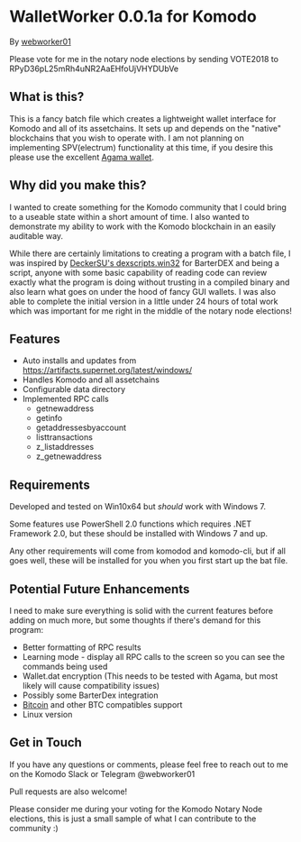 # WalletWorker 0.0.1a for Komodo

By [webworker01](https://webworker.sh/notary)

Please vote for me in the notary node elections by sending VOTE2018 to RPyD36pL25mRh4uNR2AaEHfoUjVHYDUbVe

## What is this?

This is a fancy batch file which creates a lightweight wallet interface for Komodo and all of its assetchains.  It sets up and depends on the "native" blockchains that you wish to operate with. I am not planning on implementing SPV(electrum) functionality at this time, if you desire this please use the excellent [Agama wallet](https://komodoplatform.com/komodo-wallets/).

## Why did you make this?

I wanted to create something for the Komodo community that I could bring to a useable state within a short amount of time. I also wanted to demonstrate my ability to work with the Komodo blockchain in an easily auditable way.  

While there are certainly limitations to creating a program with a batch file, I was inspired by [DeckerSU's dexscripts.win32](https://github.com/DeckerSU/SuperNET/blob/dev-decker-dev/iguana/dexscripts.win32/how_to_use.md) for BarterDEX and being a script, anyone with some basic capability of reading code can review exactly what the program is doing without trusting in a compiled binary and also learn what goes on under the hood of fancy GUI wallets.   I was also able to complete the initial version in a little under 24 hours of total work which was important for me right in the middle of the notary node elections!

## Features

* Auto installs and updates from https://artifacts.supernet.org/latest/windows/
* Handles Komodo and all assetchains
* Configurable data directory
* Implemented RPC calls
    * getnewaddress
    * getinfo
    * getaddressesbyaccount
    * listtransactions
    * z_listaddresses
    * z_getnewaddress

## Requirements

Developed and tested on Win10x64 but _should_ work with Windows 7.

Some features use PowerShell 2.0 functions which requires .NET Framework 2.0, but these should be installed with Windows 7 and up.

Any other requirements will come from komodod and komodo-cli, but if all goes well, these will be installed for you when you first start up the bat file.

## Potential Future Enhancements

I need to make sure everything is solid with the current features before adding on much more, but some thoughts if there's demand for this program:

* Better formatting of RPC results
* Learning mode - display all RPC calls to the screen so you can see the commands being used
* Wallet.dat encryption (This needs to be tested with Agama, but most likely will cause compatibility issues)
* Possibly some BarterDex integration
* [Bitcoin](https://bitcoin.org) and other BTC compatibles support
* Linux version

## Get in Touch

If you have any questions or comments, please feel free to reach out to me on the Komodo Slack or Telegram @webworker01

Pull requests are also welcome!

Please consider me during your voting for the Komodo Notary Node elections, this is just a small sample of what I can contribute to the community :)